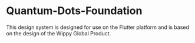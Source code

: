 # Quantum-Dots-Foundation
This design system is designed for use on the Flutter platform and is based on the design of the Wippy Global Product.
